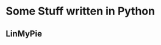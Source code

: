 Some Stuff written in Python
=================================================

LinMyPie
-------------------------------------------------
